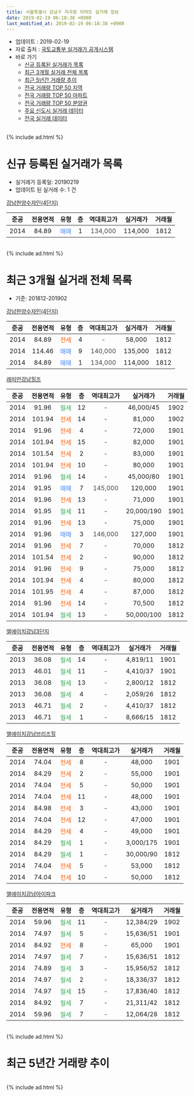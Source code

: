 ```yaml
---
title: 서울특별시 강남구 자곡동 아파트 실거래 정보
date: 2019-02-19 06:18:38 +0900
last_modified_at: 2019-02-19 06:18:38 +0900
---
```


* 업데이트 : 2019-02-19
* 자료 출처 : [국토교통부 실거래가 공개시스템](http://rt.molit.go.kr)
* 바로 가기
    * [신규 등록된 실거래가 목록](#신규-등록된-실거래가-목록)
    * [최근 3개월 실거래 전체 목록](#최근-3개월-실거래-전체-목록)
    * [최근 5년간 거래량 추이](#최근-5년간-거래량-추이)
    * [전국 거래량 TOP 50 지역](https://ayogom.github.io/apt-trade-info/최근-3개월-전국에서-가장-거래가-많이-발생한-지역)
    * [전국 거래량 TOP 50 아파트](https://ayogom.github.io/apt-trade-info/최근-3개월-전국에서-가장-거래가-많이-발생한-아파트)
    * [전국 거래량 TOP 50 분양권](https://ayogom.github.io/apt-trade-info/최근-3개월-전국에서-가장-거래가-많이-발생한-분양권)
    * [주요 신도시 실거래 데이터](https://ayogom.github.io/apt-trade-info/주요-신도시)
    * [전국 실거래 데이터](https://ayogom.github.io/apt-trade-info/전국)
<br>
{% include ad.html %}
<br>

# 신규 등록된 실거래가 목록
* 실거래가 등록일: 20190219
* 업데이트 된 실거래 수: 1 건


[강남한양수자인(4단지)](https://search.naver.com/search.naver?query=%EC%84%9C%EC%9A%B8%ED%8A%B9%EB%B3%84%EC%8B%9C+%EA%B0%95%EB%82%A8%EA%B5%AC+%EC%9E%90%EA%B3%A1%EB%8F%99+%EA%B0%95%EB%82%A8%ED%95%9C%EC%96%91%EC%88%98%EC%9E%90%EC%9D%B8%284%EB%8B%A8%EC%A7%80%29)

|준공|전용면적|유형|층|역대최고가|실거래가|거래월|
|:---:|:---:|:---:|:---:|:---:|:---:|:---:|
|2014|84.89|<span style="color:#4285f3">매매</span>|1|<span style="color:#444444">134,000</span>|114,000|1812|


<br>
{% include ad.html %}
<br>

# 최근 3개월 실거래 전체 목록
* 기준: 201812-201902


[강남한양수자인(4단지)](https://search.naver.com/search.naver?query=%EC%84%9C%EC%9A%B8%ED%8A%B9%EB%B3%84%EC%8B%9C+%EA%B0%95%EB%82%A8%EA%B5%AC+%EC%9E%90%EA%B3%A1%EB%8F%99+%EA%B0%95%EB%82%A8%ED%95%9C%EC%96%91%EC%88%98%EC%9E%90%EC%9D%B8%284%EB%8B%A8%EC%A7%80%29)

|준공|전용면적|유형|층|역대최고가|실거래가|거래월|
|:---:|:---:|:---:|:---:|:---:|:---:|:---:|
|2014|84.89|<span style="color:#ff5a00">전세</span>|4|<span style="color:#444444">-</span>|58,000|1812|
|2014|114.46|<span style="color:#4285f3">매매</span>|9|<span style="color:#444444">140,000</span>|135,000|1812|
|2014|84.89|<span style="color:#4285f3">매매</span>|1|<span style="color:#444444">134,000</span>|114,000|1812|

[래미안강남힐즈](https://search.naver.com/search.naver?query=%EC%84%9C%EC%9A%B8%ED%8A%B9%EB%B3%84%EC%8B%9C+%EA%B0%95%EB%82%A8%EA%B5%AC+%EC%9E%90%EA%B3%A1%EB%8F%99+%EB%9E%98%EB%AF%B8%EC%95%88%EA%B0%95%EB%82%A8%ED%9E%90%EC%A6%88)

|준공|전용면적|유형|층|역대최고가|실거래가|거래월|
|:---:|:---:|:---:|:---:|:---:|:---:|:---:|
|2014|91.96|<span style="color:#34a853">월세</span>|12|<span style="color:#444444">-</span>|46,000/45|1902|
|2014|101.94|<span style="color:#ff5a00">전세</span>|14|<span style="color:#444444">-</span>|81,000|1902|
|2014|91.96|<span style="color:#ff5a00">전세</span>|4|<span style="color:#444444">-</span>|72,000|1901|
|2014|101.94|<span style="color:#ff5a00">전세</span>|15|<span style="color:#444444">-</span>|82,000|1901|
|2014|101.54|<span style="color:#ff5a00">전세</span>|2|<span style="color:#444444">-</span>|83,000|1901|
|2014|101.94|<span style="color:#ff5a00">전세</span>|10|<span style="color:#444444">-</span>|80,000|1901|
|2014|91.96|<span style="color:#34a853">월세</span>|14|<span style="color:#444444">-</span>|45,000/80|1901|
|2014|91.95|<span style="color:#4285f3">매매</span>|7|<span style="color:#444444">145,000</span>|120,000|1901|
|2014|91.96|<span style="color:#ff5a00">전세</span>|13|<span style="color:#444444">-</span>|71,000|1901|
|2014|91.95|<span style="color:#34a853">월세</span>|11|<span style="color:#444444">-</span>|20,000/190|1901|
|2014|91.96|<span style="color:#ff5a00">전세</span>|13|<span style="color:#444444">-</span>|75,000|1901|
|2014|91.96|<span style="color:#4285f3">매매</span>|3|<span style="color:#444444">146,000</span>|127,000|1901|
|2014|91.96|<span style="color:#ff5a00">전세</span>|7|<span style="color:#444444">-</span>|70,000|1812|
|2014|101.54|<span style="color:#ff5a00">전세</span>|2|<span style="color:#444444">-</span>|90,000|1812|
|2014|91.96|<span style="color:#ff5a00">전세</span>|9|<span style="color:#444444">-</span>|75,000|1812|
|2014|101.94|<span style="color:#ff5a00">전세</span>|4|<span style="color:#444444">-</span>|80,000|1812|
|2014|101.95|<span style="color:#ff5a00">전세</span>|4|<span style="color:#444444">-</span>|87,000|1812|
|2014|91.96|<span style="color:#ff5a00">전세</span>|14|<span style="color:#444444">-</span>|70,500|1812|
|2014|101.94|<span style="color:#34a853">월세</span>|13|<span style="color:#444444">-</span>|50,000/100|1812|

[엘에이치강남3단지](https://search.naver.com/search.naver?query=%EC%84%9C%EC%9A%B8%ED%8A%B9%EB%B3%84%EC%8B%9C+%EA%B0%95%EB%82%A8%EA%B5%AC+%EC%9E%90%EA%B3%A1%EB%8F%99+%EC%97%98%EC%97%90%EC%9D%B4%EC%B9%98%EA%B0%95%EB%82%A83%EB%8B%A8%EC%A7%80)

|준공|전용면적|유형|층|역대최고가|실거래가|거래월|
|:---:|:---:|:---:|:---:|:---:|:---:|:---:|
|2013|36.08|<span style="color:#34a853">월세</span>|14|<span style="color:#444444">-</span>|4,819/11|1901|
|2013|46.01|<span style="color:#34a853">월세</span>|11|<span style="color:#444444">-</span>|4,410/37|1901|
|2013|36.08|<span style="color:#34a853">월세</span>|13|<span style="color:#444444">-</span>|2,800/12|1812|
|2013|36.08|<span style="color:#34a853">월세</span>|4|<span style="color:#444444">-</span>|2,059/26|1812|
|2013|46.71|<span style="color:#34a853">월세</span>|2|<span style="color:#444444">-</span>|4,410/37|1812|
|2013|46.71|<span style="color:#34a853">월세</span>|1|<span style="color:#444444">-</span>|8,666/15|1812|

[엘에이치강남브리즈힐](https://search.naver.com/search.naver?query=%EC%84%9C%EC%9A%B8%ED%8A%B9%EB%B3%84%EC%8B%9C+%EA%B0%95%EB%82%A8%EA%B5%AC+%EC%9E%90%EA%B3%A1%EB%8F%99+%EC%97%98%EC%97%90%EC%9D%B4%EC%B9%98%EA%B0%95%EB%82%A8%EB%B8%8C%EB%A6%AC%EC%A6%88%ED%9E%90)

|준공|전용면적|유형|층|역대최고가|실거래가|거래월|
|:---:|:---:|:---:|:---:|:---:|:---:|:---:|
|2014|74.04|<span style="color:#ff5a00">전세</span>|8|<span style="color:#444444">-</span>|48,000|1901|
|2014|84.29|<span style="color:#ff5a00">전세</span>|2|<span style="color:#444444">-</span>|55,000|1901|
|2014|74.04|<span style="color:#ff5a00">전세</span>|5|<span style="color:#444444">-</span>|50,000|1901|
|2014|74.04|<span style="color:#ff5a00">전세</span>|11|<span style="color:#444444">-</span>|48,000|1901|
|2014|84.98|<span style="color:#ff5a00">전세</span>|3|<span style="color:#444444">-</span>|43,000|1901|
|2014|74.04|<span style="color:#ff5a00">전세</span>|12|<span style="color:#444444">-</span>|47,000|1901|
|2014|84.29|<span style="color:#ff5a00">전세</span>|4|<span style="color:#444444">-</span>|49,000|1901|
|2014|84.29|<span style="color:#34a853">월세</span>|1|<span style="color:#444444">-</span>|3,000/175|1901|
|2014|84.29|<span style="color:#34a853">월세</span>|1|<span style="color:#444444">-</span>|30,000/90|1812|
|2014|74.04|<span style="color:#ff5a00">전세</span>|5|<span style="color:#444444">-</span>|53,000|1812|
|2014|74.04|<span style="color:#ff5a00">전세</span>|10|<span style="color:#444444">-</span>|50,000|1812|

[엘에이치강남아이파크](https://search.naver.com/search.naver?query=%EC%84%9C%EC%9A%B8%ED%8A%B9%EB%B3%84%EC%8B%9C+%EA%B0%95%EB%82%A8%EA%B5%AC+%EC%9E%90%EA%B3%A1%EB%8F%99+%EC%97%98%EC%97%90%EC%9D%B4%EC%B9%98%EA%B0%95%EB%82%A8%EC%95%84%EC%9D%B4%ED%8C%8C%ED%81%AC)

|준공|전용면적|유형|층|역대최고가|실거래가|거래월|
|:---:|:---:|:---:|:---:|:---:|:---:|:---:|
|2014|59.96|<span style="color:#34a853">월세</span>|11|<span style="color:#444444">-</span>|12,384/29|1902|
|2014|74.97|<span style="color:#34a853">월세</span>|5|<span style="color:#444444">-</span>|15,636/51|1901|
|2014|84.92|<span style="color:#ff5a00">전세</span>|8|<span style="color:#444444">-</span>|65,000|1901|
|2014|74.97|<span style="color:#34a853">월세</span>|7|<span style="color:#444444">-</span>|15,636/51|1812|
|2014|74.89|<span style="color:#34a853">월세</span>|3|<span style="color:#444444">-</span>|15,956/52|1812|
|2014|74.97|<span style="color:#34a853">월세</span>|2|<span style="color:#444444">-</span>|18,336/37|1812|
|2014|74.97|<span style="color:#34a853">월세</span>|15|<span style="color:#444444">-</span>|17,836/40|1812|
|2014|84.92|<span style="color:#34a853">월세</span>|7|<span style="color:#444444">-</span>|21,311/42|1812|
|2014|59.96|<span style="color:#34a853">월세</span>|7|<span style="color:#444444">-</span>|12,064/28|1812|


<br>
{% include ad.html %}
<br>

# 최근 5년간 거래량 추이


<div style="width:100%;">
    <canvas id="deal_progress" height="200"></canvas>
</div>

<script>
new Chart(document.getElementById("deal_progress"), {
    type: 'line',
    data: {
        labels: ['201402','201403','201404','201405','201406','201407','201408','201409','201410','201411','201412','201501','201502','201503','201504','201505','201506','201507','201508','201509','201510','201511','201512','201601','201602','201603','201604','201605','201606','201607','201608','201609','201610','201611','201612','201701','201702','201703','201704','201705','201706','201707','201708','201709','201710','201711','201712','201801','201802','201803','201804','201805','201806','201807','201808','201809','201810','201811','201812','201901','201902'],
        datasets: [{
            label: '매매',
            pointRadius: 1,
            data: [0, 8, 11, 42, 24, 7, 3, 4, 2, 4, 2, 0, 0, 4, 12, 18, 8, 13, 6, 3, 2, 0, 2, 3, 1, 2, 5, 9, 15, 15, 5, 11, 18, 3, 2, 4, 2, 4, 6, 17, 22, 20, 9, 12, 9, 10, 20, 28, 9, 3, 4, 4, 1, 3, 14, 5, 2, 1, 2, 2, 0],
            borderColor: "rgba(255, 201, 14, 1)",
            backgroundColor: "rgba(255, 201, 14, 0.5)",
            fill: false,
            lineTension: 0
        },{
            label: '전월세',
            pointRadius: 1,
            data: [7, 40, 75, 47, 72, 61, 75, 38, 49, 96, 32, 15, 7, 9, 15, 31, 25, 55, 18, 9, 11, 27, 35, 11, 11, 17, 14, 130, 47, 41, 28, 35, 35, 97, 43, 19, 19, 21, 25, 19, 25, 13, 97, 21, 23, 16, 42, 29, 25, 25, 22, 124, 37, 33, 38, 31, 30, 258, 21, 20, 3],
            borderColor: "rgba(0, 141, 185, 1)",
            backgroundColor: "rgba(0, 141, 185, 0.5)",
            fill: false,
            lineTension: 0
        }
        ]
    },
    options: {
        responsive: true,
        title: {
            display: false
        },
        tooltips: {
            mode: 'index',
            intersect: false
        },
        hover: {
            mode: 'nearest',
            intersect: true
        },
        scales: {
            xAxes: [{
                display: true,
                scaleLabel: {
                    display: true,
                    labelString: '년/월'
                }
            }],
            yAxes: [{
                display: true,
                ticks: {
                    suggestedMin: 0,
                },
                scaleLabel: {
                    display: true,
                    labelString: '실거래 수'
                }
            }]
        }
    }
});

</script>


<br>
{% include ad.html %}
<br>

